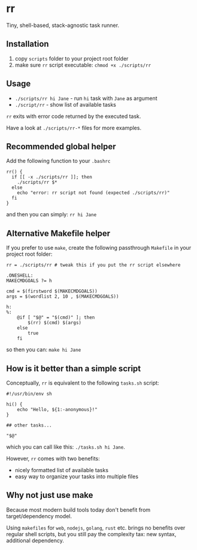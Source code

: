 # rr

Tiny, shell-based, stack-agnostic task runner.

## Installation

1. copy `scripts` folder to your project root folder
2. make sure `rr` script executable: `chmod +x ./scripts/rr`

## Usage

- `./scripts/rr hi Jane` - run `hi` task with `Jane` as argument
- `./script/rr` - show list of available tasks

`rr` exits with error code returned by the executed task.

Have a look at `./scripts/rr-*` files for more examples.

## Recommended global helper

Add the following function to your `.bashrc`

```
rr() {
  if [[ -x ./scripts/rr ]]; then
    ./scripts/rr $*
  else
    echo "error: rr script not found (expected ./scripts/rr)"
  fi
}
```

and then you can simply: `rr hi Jane`

## Alternative Makefile helper

If you prefer to use `make`, create the following passthrough `Makefile` in your project root folder:

```
rr = ./scripts/rr # tweak this if you put the rr script elsewhere

.ONESHELL:
MAKECMDGOALS ?= h

cmd = $(firstword $(MAKECMDGOALS))
args = $(wordlist 2, 10 , $(MAKECMDGOALS))

h:
%:
	@if [ "$@" = "$(cmd)" ]; then
		$(rr) $(cmd) $(args)
	else
		true
	fi
```

so then you can: `make hi Jane`

## How is it better than a simple script

Conceptually, `rr` is equivalent to the following `tasks.sh` script:

```
#!/usr/bin/env sh

hi() {
    echo "Hello, ${1:-anonymous}!"
}

## other tasks...

"$@"
```

which you can call like this: `./tasks.sh hi Jane`.

However, `rr` comes with two benefits:

- nicely formatted list of available tasks
- easy way to organize your tasks into multiple files

## Why not just use make

Because most modern build tools today don't benefit from target/dependency model.

Using `makefiles` for `web`, `nodejs`, `golang`, `rust` etc.
brings no benefits over regular shell scripts, but you still pay the complexity tax: new syntax, additional dependency.
